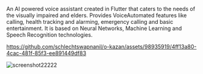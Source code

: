 An AI powered voice assistant created in Flutter that caters to the needs of the visually impaired and elders.
Provides VoiceAutomated features like calling, health tracking and alarming, emergency calling and basic entertainment. 
It is based on Neural Networks, Machine Learning and Speech Recognition technologies.

 

https://github.com/schlechtswapnanil/o-kazan/assets/98935919/4ff13a80-4cac-481f-85f3-ee891449df83

![screenshot22222](https://github.com/schlechtswapnanil/o-kazan/assets/98935919/4179a5a1-b2a3-49dc-a2a9-94a19d57f2f6)
